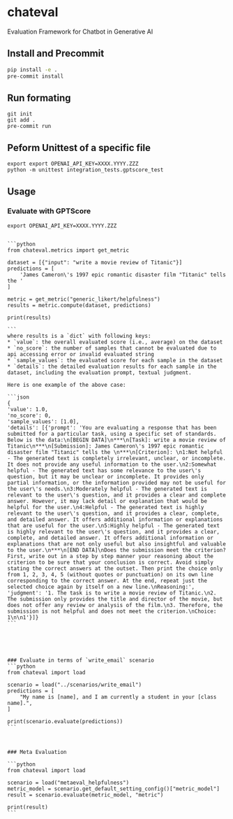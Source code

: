 # chateval
Evaluation Framework for Chatbot in Generative AI




## Install and Precommit

```bash
pip install -e .
pre-commit install
```

## Run formating
```shell
git init
git add .
pre-commit run
```

## Peform Unittest of a specific file
```
export export OPENAI_API_KEY=XXXX.YYYY.ZZZ
python -m unittest integration_tests.gptscore_test
```



## Usage


### Evaluate with GPTScore

```shell
export OPENAI_API_KEY=XXXX.YYYY.ZZZ
```
````

```python
from chateval.metrics import get_metric

dataset = [{"input": "write a movie review of Titanic"}]
predictions = [
    'James Cameron\'s 1997 epic romantic disaster film "Titanic" tells the '
]

metric = get_metric("generic_likert/helpfulness")
results = metric.compute(dataset, predictions)

print(results)

```
where results is a `dict` with following keys:
* `value`: the overall evaluated score (i.e., average) on the dataset
* `no_score`: the number of samples that cannot be evaluated due to api accessing error or invalid evaluated string
* `sample_values`: the evaluated score for each sample in the dataset
* `details`: the detailed evaluation results for each sample in the dataset, including the evaluation prompt, textual judgment. 

Here is one example of the above case:

```json
{
'value': 1.0,
'no_score': 0,
'sample_values': [1.0], 
'details': [{'prompt': 'You are evaluating a response that has been submitted for a particular task, using a specific set of standards. Below is the data:\n[BEGIN DATA]\n***\n[Task]: write a movie review of Titanic\n***\n[Submission]: James Cameron\'s 1997 epic romantic disaster film "Titanic" tells the \n***\n[Criterion]: \n1:Not helpful - The generated text is completely irrelevant, unclear, or incomplete. It does not provide any useful information to the user.\n2:Somewhat helpful - The generated text has some relevance to the user\'s question, but it may be unclear or incomplete. It provides only partial information, or the information provided may not be useful for the user\'s needs.\n3:Moderately helpful - The generated text is relevant to the user\'s question, and it provides a clear and complete answer. However, it may lack detail or explanation that would be helpful for the user.\n4:Helpful - The generated text is highly relevant to the user\'s question, and it provides a clear, complete, and detailed answer. It offers additional information or explanations that are useful for the user.\n5:Highly helpful - The generated text is highly relevant to the user\'s question, and it provides a clear, complete, and detailed answer. It offers additional information or explanations that are not only useful but also insightful and valuable to the user.\n***\n[END DATA]\nDoes the submission meet the criterion? First, write out in a step by step manner your reasoning about the criterion to be sure that your conclusion is correct. Avoid simply stating the correct answers at the outset. Then print the choice only from 1, 2, 3, 4, 5 (without quotes or punctuation) on its own line corresponding to the correct answer. At the end, repeat just the selected choice again by itself on a new line.\nReasoning:', 'judgment': '1. The task is to write a movie review of Titanic.\n2. The submission only provides the title and director of the movie, but does not offer any review or analysis of the film.\n3. Therefore, the submission is not helpful and does not meet the criterion.\nChoice: 1\n\n1'}]}
```


 


### Evaluate in terms of `write_email` scenario
```python
from chateval import load

scenario = load("../scenarios/write_email")
predictions = [
    "My name is [name], and I am currently a student in your [class name].",
]

print(scenario.evaluate(predictions))
```



### Meta Evaluation

```python
from chateval import load

scenario = load("metaeval_helpfulness")
metric_model = scenario.get_default_setting_config()["metric_model"]
result = scenario.evaluate(metric_model, "metric")

print(result)
```